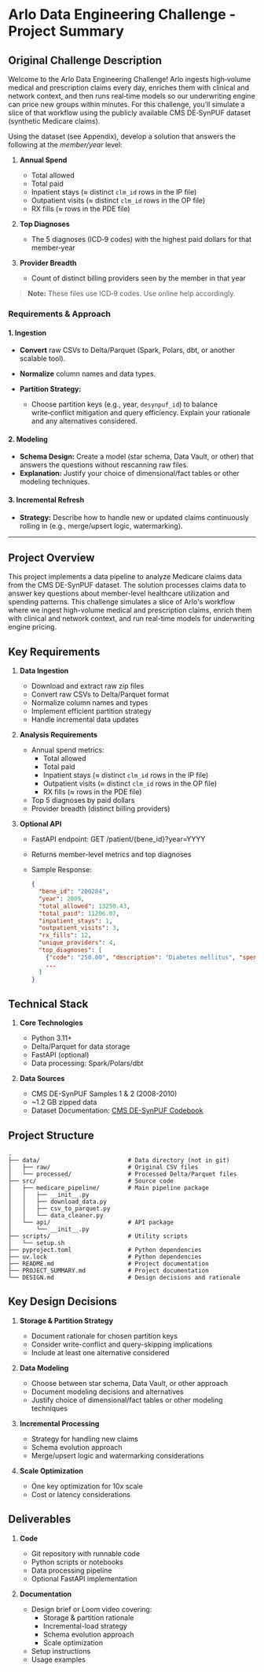 # Arlo Data Engineering Challenge - Project Summary

## Original Challenge Description

Welcome to the Arlo Data Engineering Challenge! Arlo ingests high‑volume medical and prescription claims every day, enriches them with clinical and network context, and then runs real‑time models so our underwriting engine can price new groups within minutes. For this challenge, you’ll simulate a slice of that workflow using the publicly available CMS DE‑SynPUF dataset (synthetic Medicare claims).

Using the dataset (see Appendix), develop a solution that answers the following at the *member/year* level:

1. **Annual Spend**

   * Total allowed
   * Total paid
   * Inpatient stays (≈ distinct `clm_id` rows in the IP file)
   * Outpatient visits (≈ distinct `clm_id` rows in the OP file)
   * RX fills (≈ rows in the PDE file)
2. **Top Diagnoses**

   * The 5 diagnoses (ICD‑9 codes) with the highest paid dollars for that member‑year
3. **Provider Breadth**

   * Count of distinct billing providers seen by the member in that year

> **Note:** These files use ICD‑9 codes. Use online help accordingly.

### Requirements & Approach

#### 1. Ingestion

* **Convert** raw CSVs to Delta/Parquet (Spark, Polars, dbt, or another scalable tool).
* **Normalize** column names and data types.
* **Partition Strategy:**

  * Choose partition keys (e.g., year, `desynpuf_id`) to balance write‑conflict mitigation and query efficiency. Explain your rationale and any alternatives considered.

#### 2. Modeling

* **Schema Design:** Create a model (star schema, Data Vault, or other) that answers the questions without rescanning raw files.
* **Explanation:** Justify your choice of dimensional/fact tables or other modeling techniques.

#### 3. Incremental Refresh

* **Strategy:** Describe how to handle new or updated claims continuously rolling in (e.g., merge/upsert logic, watermarking).

---

## Project Overview

This project implements a data pipeline to analyze Medicare claims data from the CMS DE-SynPUF dataset. The solution processes claims data to answer key questions about member-level healthcare utilization and spending patterns. This challenge simulates a slice of Arlo's workflow where we ingest high-volume medical and prescription claims, enrich them with clinical and network context, and run real-time models for underwriting engine pricing.

## Key Requirements

1. **Data Ingestion**
   * Download and extract raw zip files
   * Convert raw CSVs to Delta/Parquet format
   * Normalize column names and types
   * Implement efficient partition strategy
   * Handle incremental data updates

2. **Analysis Requirements**
   * Annual spend metrics:
     * Total allowed
     * Total paid
     * Inpatient stays (≈ distinct `clm_id` rows in the IP file)
     * Outpatient visits (≈ distinct `clm_id` rows in the OP file)
     * RX fills (≈ rows in the PDE file)
   * Top 5 diagnoses by paid dollars
   * Provider breadth (distinct billing providers)

3. **Optional API**
   * FastAPI endpoint: GET /patient/{bene_id}?year=YYYY
   * Returns member-level metrics and top diagnoses
   * Sample Response:

     ```json
     {
       "bene_id": "200284",
       "year": 2009,
       "total_allowed": 13250.43,
       "total_paid": 11206.07,
       "inpatient_stays": 1,
       "outpatient_visits": 3,
       "rx_fills": 12,
       "unique_providers": 4,
       "top_diagnoses": [
         {"code": "250.00", "description": "Diabetes mellitus", "spend": 2423.50},
         ...
       ]
     }
     ```

## Technical Stack

1. **Core Technologies**
   * Python 3.11+
   * Delta/Parquet for data storage
   * FastAPI (optional)
   * Data processing: Spark/Polars/dbt

2. **Data Sources**
   * CMS DE-SynPUF Samples 1 & 2 (2008-2010)
   * ~1.2 GB zipped data
   * Dataset Documentation: [CMS DE-SynPUF Codebook](https://www.cms.gov/files/document/de-10-codebook.pdf-0)

## Project Structure

```
.
├── data/                         # Data directory (not in git)
│   ├── raw/                      # Original CSV files
│   └── processed/                # Processed Delta/Parquet files
├── src/                          # Source code
│   ├── medicare_pipeline/        # Main pipeline package
│   │   ├── __init__.py
│   │   ├── download_data.py
│   │   ├── csv_to_parquet.py
│   │   └── data_cleaner.py
│   └── api/                      # API package
│       └── __init__.py
├── scripts/                      # Utility scripts
│   └── setup.sh
├── pyproject.toml                # Python dependencies
├── uv.lock                       # Python dependencies
├── README.md                     # Project documentation
├── PROJECT_SUMMARY.md            # Project documentation
└── DESIGN.md                     # Design decisions and rationale
```

## Key Design Decisions

1. **Storage & Partition Strategy**
   * Document rationale for chosen partition keys
   * Consider write-conflict and query-skipping implications
   * Include at least one alternative considered

2. **Data Modeling**
   * Choose between star schema, Data Vault, or other approach
   * Document modeling decisions and alternatives
   * Justify choice of dimensional/fact tables or other modeling techniques

3. **Incremental Processing**
   * Strategy for handling new claims
   * Schema evolution approach
   * Merge/upsert logic and watermarking considerations

4. **Scale Optimization**
   * One key optimization for 10x scale
   * Cost or latency considerations

## Deliverables

1. **Code**
   * Git repository with runnable code
   * Python scripts or notebooks
   * Data processing pipeline
   * Optional FastAPI implementation

2. **Documentation**
   * Design brief or Loom video covering:
     * Storage & partition rationale
     * Incremental-load strategy
     * Schema evolution approach
     * Scale optimization
   * Setup instructions
   * Usage examples
